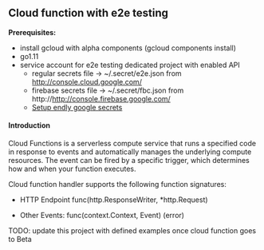 ## Cloud function with e2e testing

**Prerequisites:**

 - install gcloud with alpha components (gcloud components install)
 - go1.11
 - service account for e2e testing dedicated project with enabled API
    * regular secrets file -> ~/.secret/e2e.json from http://console.cloud.google.com/
    * firebase secrets file -> ~/.secret/fbc.json from http://http://console.firebase.google.com/
    * [Setup endly google secrets](https://github.com/viant/endly/tree/master/doc/secrets#gc)
 
 
#### Introduction


Cloud Functions is a serverless compute service that runs a specified  code in response to events and automatically manages the underlying compute resources.
The event can be fired by a specific trigger, which determines how and when your function executes.

Cloud function handler supports the following function signatures: 
 
- HTTP Endpoint
    func(http.ResponseWriter, *http.Request)

- Other Events:
    func(context.Context, Event) (error)


TODO: update this project with defined examples once cloud function goes to Beta
